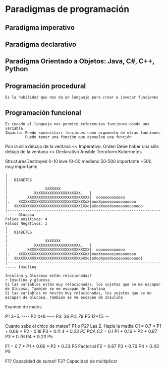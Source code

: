 # Paradigmas de programación

## Paradigma imperativo
## Paradigma declarativo
## Paradigma Orientado a Objetos: Java, C#, C++, Python
## Programación procedural
    Es la habilidad que nos da un lenguaje para crear e invocar funciones
## Programación funcional
    Es cuando el lenguaje nos permite referencias funciones desde una variable.
    Impacto: Puedo suministarr funciones como argumento de otras funciones
             Puedo tener una función que devuelva una función

Pon la silla debajo de la ventana << Imperativo: Orden
Debe haber una silla debajo de la ventana << Declarativo
    Ansible
    Terraform
    Kubernetes
    
StructuresDestroyed
0-10         leve
10-50         mediano
50-500      importante
+500        muy importante


    |
    |   DIABETES
    |
    |                 XXXXXXX
    |            XXXXXXXXXXXXXXXXXXXXX.   |
    |         XXXXXXXXXXXXXXXXXXXXXXXXXXXX|  ooooooooooooo
    |.    XXXXXXXXXXXXXXXXXXXXXXXXXXXXXXoX|oooXoooooooooooooooo
    |   XXXXXXXXXXXXXXXXXXXXXXXXXXXXXX1XXo|oXooXoooXoooooooooooooo
    |-------------------------------------------------------------------------- Glucosa
    Falsos positivos: 4
    Falsos Negativos: 3
    |
    |   DIABETES
    |
    |                 XXXXXXX
    |            XXXXXXXXXXXXXXXXXXXXX.   |
    |         XXXXXXXXXXXXXXXXXXXXXXXXXXXX|  ooooooooooooo
    |.    XXXXXXXXXXXXXXXXXXXXXXXXXXXXXXoX|oooXoooooo1ooooooooo
    |   XXXXXXXXXXXXXXXXXXXXXXXXXXXXXXoXXo|oXooXoooXooooooooooooo1
    |-------------------------------------------------------------------------- Insulina
    
    Insulina y Gluscosa están relacionadas?
    r Insulina y glucosa
    Si las variables están muy relacionadas, los sujetos que se me escapan de Glucosa, También se me escapan de Insulina
    Si las variables no nestán muy relacionadas, los sujetos que se me escapan de Glucosa, También se me escapan de Insulina


Examen de mates

P1  3+5.   ----
P2  4+8    ----
P3. 3*6
P4. 7*9
P5 12*15.  --

Cuanto sabe el chico de mates? P1 o P2? Las 2. Hazle la media
C1 = 0.7 * P1 + 0.66 * P2 - 0.18 P3 + 0.11 *4 + 0.23 P5                 PCA
C2 = 0.1* P1 + 0.16 * P2 + 0.87 P3 + 0.76 P4 + 0.23 P5


F1 = 0.7 * P1 + 0.66 * P2 + 0.23 P5                                     Factorial 
F2 = 0.87 P3 + 0.76 P4 + 0.43 P5

F1? Capacidad de sumar!
F2? Capacidad de multiplicar
